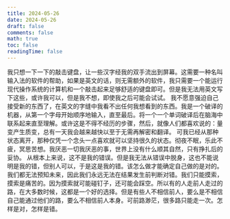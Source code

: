 ```yaml
---
title: 2024-05-26
date: 2024-05-26
draft: false
comments: false
math: true
toc: false
readingTime: false
---
```

我只想一下一下的敲击键盘，让一些汉字经我的双手流出到屏幕。这需要一种名叫输入法的软件的帮助，如果是英文的话，则无需额外的软件，我只需要一个能运行现代操作系统的计算机和一个敲击起来足够舒适的键盘即可。但是我无法用英文写下这些，或许我可以，但是我不想，即使我之后可能会试试。
我不愿意强迫自己接受新的东西了，在英文的字缝中我看不出任何我想看到的东西。我是一个破译的机器，从第一个字母开始顺序地输入，直至最后。将一个一个单词破译后在脑海中联系起来直至理解。或许这是不得不经历的步骤，然后，就像人们都喜欢说的：量变产生质变，总有一天我会越来越快以至于无需再解密和翻译。
可我已经从那种状态离开，那种仅凭一个念头一点喜欢就可以坚持很久的状态。彻夜不眠，乐此不疲，冥思苦想。我厌恶一切我厌恶的事，世界上没有什么顺其自然，只有挣扎后的妥协。
从根本上来说，这不是我的错误。但是我无法从错误中脱身，这也不能说明是我的错，但别人可以，于是这是我的错。该怎么做才能确定自己做的是对的。我们都无法预知未来，因此我们永远无法在结果发生前判断对错。我们只能摸索，摸索是痛苦的。因为摸索就可能碰钉子，还可能会踩空。所以有的人走前人走过的路，在大多数时候，这都是一个好的选择。但是有些人不相信前人，要么是不相信自己能通过他们的路，要么不相信前人本身。可前路渺茫，很多路只能走一次。怎样是对，怎样是错。